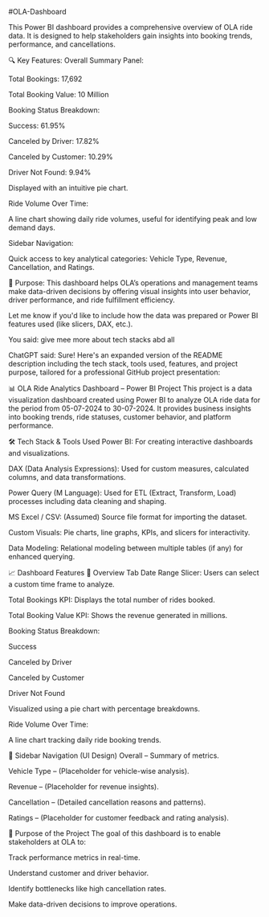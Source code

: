 #OLA-Dashboard

This Power BI dashboard provides a comprehensive overview of OLA ride data. It is designed to help stakeholders gain insights into booking trends, performance, and cancellations.

🔍 Key Features:
Overall Summary Panel:

Total Bookings: 17,692

Total Booking Value: 10 Million

Booking Status Breakdown:

Success: 61.95%

Canceled by Driver: 17.82%

Canceled by Customer: 10.29%

Driver Not Found: 9.94%

Displayed with an intuitive pie chart.

Ride Volume Over Time:

A line chart showing daily ride volumes, useful for identifying peak and low demand days.

Sidebar Navigation:

Quick access to key analytical categories: Vehicle Type, Revenue, Cancellation, and Ratings.

🎯 Purpose:
This dashboard helps OLA’s operations and management teams make data-driven decisions by offering visual insights into user behavior, driver performance, and ride fulfillment efficiency.

Let me know if you'd like to include how the data was prepared or Power BI features used (like slicers, DAX, etc.).






You said:
give mee more about tech stacks abd all


ChatGPT said:
Sure! Here's an expanded version of the README description including the tech stack, tools used, features, and project purpose, tailored for a professional GitHub project presentation:

📊 OLA Ride Analytics Dashboard – Power BI Project
This project is a data visualization dashboard created using Power BI to analyze OLA ride data for the period from 05-07-2024 to 30-07-2024. It provides business insights into booking trends, ride statuses, customer behavior, and platform performance.

🛠️ Tech Stack & Tools Used
Power BI: For creating interactive dashboards and visualizations.

DAX (Data Analysis Expressions): Used for custom measures, calculated columns, and data transformations.

Power Query (M Language): Used for ETL (Extract, Transform, Load) processes including data cleaning and shaping.

MS Excel / CSV: (Assumed) Source file format for importing the dataset.

Custom Visuals: Pie charts, line graphs, KPIs, and slicers for interactivity.

Data Modeling: Relational modeling between multiple tables (if any) for enhanced querying.

📈 Dashboard Features
🔹 Overview Tab
Date Range Slicer: Users can select a custom time frame to analyze.

Total Bookings KPI: Displays the total number of rides booked.

Total Booking Value KPI: Shows the revenue generated in millions.

Booking Status Breakdown:

Success

Canceled by Driver

Canceled by Customer

Driver Not Found

Visualized using a pie chart with percentage breakdowns.

Ride Volume Over Time:

A line chart tracking daily ride booking trends.

🔹 Sidebar Navigation (UI Design)
Overall – Summary of metrics.

Vehicle Type – (Placeholder for vehicle-wise analysis).

Revenue – (Placeholder for revenue insights).

Cancellation – (Detailed cancellation reasons and patterns).

Ratings – (Placeholder for customer feedback and rating analysis).

🎯 Purpose of the Project
The goal of this dashboard is to enable stakeholders at OLA to:

Track performance metrics in real-time.

Understand customer and driver behavior.

Identify bottlenecks like high cancellation rates.

Make data-driven decisions to improve operations.

